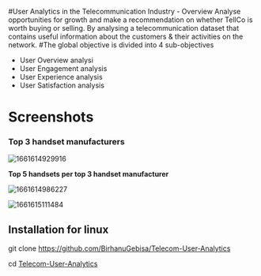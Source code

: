 #User Analytics in the Telecommunication Industry - Overview
Analyse opportunities for growth and make a recommendation on whether TellCo is worth buying or selling.  By analysing a telecommunication dataset that contains useful information about the customers & their activities on the network.
#The global objective is divided into 4 sub-objectives

- User Overview analysi
- User Engagement analysis
- User Experience analysis
- User Satisfaction analysis

# Screenshots

### Top 3 handset manufacturers

![1661614929916](image/README/1661614929916.png)

**Top 5 handsets per top 3 handset manufacturer**

![1661614986227](image/README/1661614986227.png)


![1661615111484](image/README/1661615111484.png)

## Installation for linux

git clone https://github.com/BirhanuGebisa/Telecom-User-Analytics

cd [Telecom-User-Analytics](https://github.com/BirhanuGebisa/Telecom-User-Analytics)
